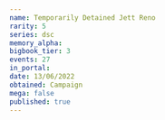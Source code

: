 ```yaml
---
name: Temporarily Detained Jett Reno
rarity: 5
series: dsc
memory_alpha:
bigbook_tier: 3
events: 27
in_portal:
date: 13/06/2022
obtained: Campaign
mega: false
published: true
---
```



